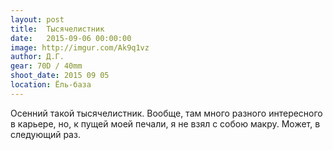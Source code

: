 ```yaml
---
layout: post
title:  Тысячелистник
date:   2015-09-06 00:00:00
image: http://imgur.com/Ak9q1vz
author: Д.Г.
gear: 70D / 40mm
shoot_date: 2015 09 05
location: Ёль-база
---
```


Осенний такой тысячелистник. Вообще, там много разного интересного в карьере, 
но, к пущей моей печали, я не взял с собою макру. Может, в следующий раз.
